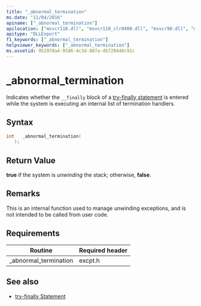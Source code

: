 ```yaml
---
title: "_abnormal_termination"
ms.date: "11/04/2016"
apiname: ["_abnormal_termination"]
apilocation: ["msvcr110.dll", "msvcr110_clr0400.dll", "msvcr90.dll", "msvcr120.dll", "msvcrt.dll", "msvcr80.dll", "msvcr100.dll"]
apitype: "DLLExport"
f1_keywords: ["_abnormal_termination"]
helpviewer_keywords: ["_abnormal_termination"]
ms.assetid: 952970a4-9586-4c3d-807a-db729448c91c
---
```

# _abnormal_termination

Indicates whether the `__finally` block of a [try-finally statement](../cpp/try-finally-statement.md) is entered while the system is executing an internal list of termination handlers.

## Syntax

```cpp
int   _abnormal_termination(
   );
```

## Return Value

**true** if the system is *unwinding* the stack; otherwise, **false**.

## Remarks

This is an internal function used to manage unwinding exceptions, and is not intended to be called from user code.

## Requirements

|Routine|Required header|
|-------------|---------------------|
|_abnormal_termination|excpt.h|

## See also

- [try-finally Statement](../cpp/try-finally-statement.md)
